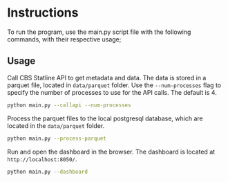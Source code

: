 # Instructions
To run the program, use the main.py script file with the following commands, with their respective usage;

## Usage
Call CBS Statline API to get metadata and data. The data is stored in a parquet file, located in `data/parquet` folder.
Use the `--num-processes` flag to specify the number of processes to use for the API calls. The default is 4.

```bash
python main.py --callapi --num-processes
```

Process the parquet files to the local postgresql database, which are located in the `data/parquet` folder.

```bash
python main.py --process-parquet
```

Run and open the dashboard in the browser. The dashboard is located at `http://localhost:8050/`.

```bash
python main.py --dashboard
```
